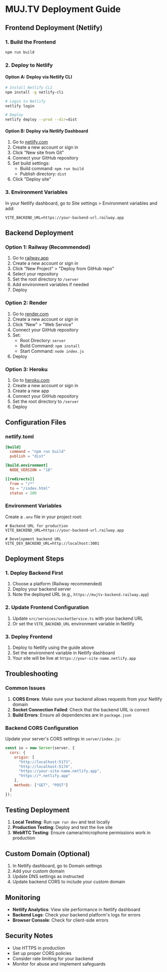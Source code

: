 # MUJ.TV Deployment Guide

## Frontend Deployment (Netlify)

### 1. Build the Frontend
```bash
npm run build
```

### 2. Deploy to Netlify

#### Option A: Deploy via Netlify CLI
```bash
# Install Netlify CLI
npm install -g netlify-cli

# Login to Netlify
netlify login

# Deploy
netlify deploy --prod --dir=dist
```

#### Option B: Deploy via Netlify Dashboard
1. Go to [netlify.com](https://netlify.com)
2. Create a new account or sign in
3. Click "New site from Git"
4. Connect your GitHub repository
5. Set build settings:
   - Build command: `npm run build`
   - Publish directory: `dist`
6. Click "Deploy site"

### 3. Environment Variables
In your Netlify dashboard, go to Site settings > Environment variables and add:
```
VITE_BACKEND_URL=https://your-backend-url.railway.app
```

## Backend Deployment

### Option 1: Railway (Recommended)
1. Go to [railway.app](https://railway.app)
2. Create a new account or sign in
3. Click "New Project" > "Deploy from GitHub repo"
4. Select your repository
5. Set the root directory to `/server`
6. Add environment variables if needed
7. Deploy

### Option 2: Render
1. Go to [render.com](https://render.com)
2. Create a new account or sign in
3. Click "New" > "Web Service"
4. Connect your GitHub repository
5. Set:
   - Root Directory: `server`
   - Build Command: `npm install`
   - Start Command: `node index.js`
6. Deploy

### Option 3: Heroku
1. Go to [heroku.com](https://heroku.com)
2. Create a new account or sign in
3. Create a new app
4. Connect your GitHub repository
5. Set the root directory to `/server`
6. Deploy

## Configuration Files

### netlify.toml
```toml
[build]
  command = "npm run build"
  publish = "dist"

[build.environment]
  NODE_VERSION = "18"

[[redirects]]
  from = "/*"
  to = "/index.html"
  status = 200
```

### Environment Variables
Create a `.env` file in your project root:
```env
# Backend URL for production
VITE_BACKEND_URL=https://your-backend-url.railway.app

# Development backend URL
VITE_DEV_BACKEND_URL=http://localhost:3001
```

## Deployment Steps

### 1. Deploy Backend First
1. Choose a platform (Railway recommended)
2. Deploy your backend server
3. Note the deployed URL (e.g., `https://mujtv-backend.railway.app`)

### 2. Update Frontend Configuration
1. Update `src/services/socketService.ts` with your backend URL
2. Or set the `VITE_BACKEND_URL` environment variable in Netlify

### 3. Deploy Frontend
1. Deploy to Netlify using the guide above
2. Set the environment variable in Netlify dashboard
3. Your site will be live at `https://your-site-name.netlify.app`

## Troubleshooting

### Common Issues

1. **CORS Errors**: Make sure your backend allows requests from your Netlify domain
2. **Socket Connection Failed**: Check that the backend URL is correct
3. **Build Errors**: Ensure all dependencies are in `package.json`

### Backend CORS Configuration
Update your server's CORS settings in `server/index.js`:
```javascript
const io = new Server(server, {
  cors: {
    origin: [
      "http://localhost:5173",
      "http://localhost:5174", 
      "https://your-site-name.netlify.app",
      "https://*.netlify.app"
    ],
    methods: ["GET", "POST"]
  }
});
```

## Testing Deployment

1. **Local Testing**: Run `npm run dev` and test locally
2. **Production Testing**: Deploy and test the live site
3. **WebRTC Testing**: Ensure camera/microphone permissions work in production

## Custom Domain (Optional)

1. In Netlify dashboard, go to Domain settings
2. Add your custom domain
3. Update DNS settings as instructed
4. Update backend CORS to include your custom domain

## Monitoring

- **Netlify Analytics**: View site performance in Netlify dashboard
- **Backend Logs**: Check your backend platform's logs for errors
- **Browser Console**: Check for client-side errors

## Security Notes

- Use HTTPS in production
- Set up proper CORS policies
- Consider rate limiting for your backend
- Monitor for abuse and implement safeguards
